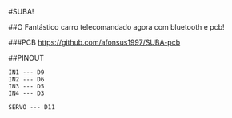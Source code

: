 #SUBA!

##O Fantástico carro telecomandado agora com bluetooth e pcb!

###PCB
https://github.com/afonsus1997/SUBA-pcb

##PINOUT
```
IN1 --- D9
IN2 --- D6
IN3 --- D5
IN4 --- D3

SERVO --- D11
```

